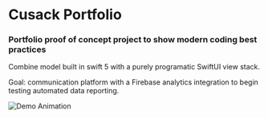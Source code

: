 # Cusack Portfolio

### Portfolio proof of concept project to show modern coding best practices

Combine model built in swift 5 with a purely programatic SwiftUI view stack. 

Goal: communication platform with a Firebase analytics integration to begin testing automated data reporting.

![Demo Animation](https://www.home.b2innovation.com/img/Chat-Icon.gif?raw=true)
